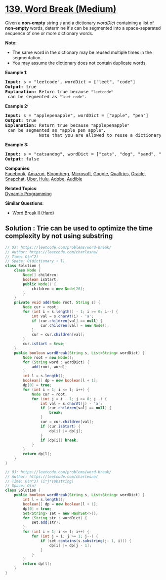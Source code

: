# [139. Word Break (Medium)](https://leetcode.com/problems/word-break/)

<p>Given a <strong>non-empty</strong> string <em>s</em> and a dictionary <em>wordDict</em> containing a list of <strong>non-empty</strong> words, determine if <em>s</em> can be segmented into a space-separated sequence of one or more dictionary words.</p>

<p><strong>Note:</strong></p>

<ul>
	<li>The same word in the dictionary may be reused multiple times in the segmentation.</li>
	<li>You may assume the dictionary does not contain duplicate words.</li>
</ul>

<p><strong>Example 1:</strong></p>

<pre><strong>Input:</strong> s = "leetcode", wordDict = ["leet", "code"]
<strong>Output:</strong> true
<strong>Explanation:</strong> Return true because <code>"leetcode"</code> can be segmented as <code>"leet code"</code>.
</pre>

<p><strong>Example 2:</strong></p>

<pre><strong>Input:</strong> s = "applepenapple", wordDict = ["apple", "pen"]
<strong>Output:</strong> true
<strong>Explanation:</strong> Return true because <code>"</code>applepenapple<code>"</code> can be segmented as <code>"</code>apple pen apple<code>"</code>.
&nbsp;            Note that you are allowed to reuse a dictionary word.
</pre>

<p><strong>Example 3:</strong></p>

<pre><strong>Input:</strong> s = "catsandog", wordDict = ["cats", "dog", "sand", "and", "cat"]
<strong>Output:</strong> false
</pre>


**Companies**:  
[Facebook](https://leetcode.com/company/facebook), [Amazon](https://leetcode.com/company/amazon), [Bloomberg](https://leetcode.com/company/bloomberg), [Microsoft](https://leetcode.com/company/microsoft), [Google](https://leetcode.com/company/google), [Qualtrics](https://leetcode.com/company/qualtrics), [Oracle](https://leetcode.com/company/oracle), [Snapchat](https://leetcode.com/company/snapchat), [Uber](https://leetcode.com/company/uber), [Hulu](https://leetcode.com/company/hulu), [Adobe](https://leetcode.com/company/adobe), [Audible](https://leetcode.com/company/audible)

**Related Topics**:  
[Dynamic Programming](https://leetcode.com/tag/dynamic-programming/)

**Similar Questions**:
* [Word Break II (Hard)](https://leetcode.com/problems/word-break-ii/)

## Solution : Trie can be used to optimize the time complexity by not using substring

```java
// OJ: https://leetcode.com/problems/word-break/
// Author: https://leetcode.com/charlesna/
// Time: O(n^2)
// Space: O(dictionary + l)
class Solution {
    class Node {
        Node[] children;
        boolean isStart;
        public Node() {
            children = new Node[26];
        }
    }
    private void add(Node root, String s) {
        Node cur = root;
        for (int i = s.length() - 1; i >= 0; i--) {
            int val = s.charAt(i) - 'a';
            if (cur.children[val] == null) {
                cur.children[val] = new Node();
            }
            cur = cur.children[val];
        }
        cur.isStart = true;
    }
    public boolean wordBreak(String s, List<String> wordDict) {
        Node root = new Node();
        for (String word : wordDict) {
            add(root, word);
        }
        int l = s.length();
        boolean[] dp = new boolean[l + 1];
        dp[0] = true;
        for (int i = 1; i <= l; i++) {
            Node cur = root;
            for (int j = i - 1; j >= 0; j--) {
                int val = s.charAt(j) - 'a';
                if (cur.children[val] == null) {
                    break;
                }
                cur = cur.children[val];
                if (cur.isStart) {
                    dp[i] |= dp[j];
                }
                if (dp[i]) break;
            }
        }
        return dp[l];
    }
}
```

```java
// OJ: https://leetcode.com/problems/word-break/
// Author: https://leetcode.com/charlesna/
// Time: O(n^3) (i*j*substring)
// Space: O(n)
class Solution {
    public boolean wordBreak(String s, List<String> wordDict) {
        int l = s.length();
        boolean[] dp = new boolean[l + 1];
        dp[0] = true;
        Set<String> set = new HashSet<>();
        for (String str : wordDict) {
            set.add(str);
        }
        for (int i = 1; i <= l; i++) {
            for (int j = i; j >= 1; j--) {
                if (set.contains(s.substring(j- 1, i))) {
                    dp[i] |= dp[j - 1];
                }
            }
        }
        return dp[l];
    }
}
```